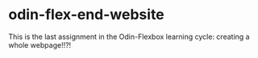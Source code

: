 # odin-flex-end-website
This is the last assignment in the Odin-Flexbox learning cycle: creating a whole webpage!!?!

